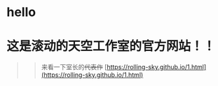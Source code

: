 # hello

# 这是滚动的天空工作室的官方网站！！

>> 来看一下室长的~~代表作~~ [https://rolling-sky.github.io/1.html](https://rolling-sky.github.io/1.html)